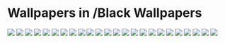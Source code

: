 # Wallpapers in /Black Wallpapers

![](/Black%20Wallpapers/BLACK_III_desktop-1.jpg)
![](/Black%20Wallpapers/BLACK_III_desktop-2.jpg)
![](/Black%20Wallpapers/BLACK_II_desktop-1.jpg)
![](/Black%20Wallpapers/BLACK_IV_desktop-1.jpg)
![](/Black%20Wallpapers/BLACK_IV_desktop-2.jpg)
![](/Black%20Wallpapers/BLACK_IX_desktop-1.jpg)
![](/Black%20Wallpapers/BLACK_IX_desktop-2.jpg)
![](/Black%20Wallpapers/BLACK_I_desktop-1.jpg)
![](/Black%20Wallpapers/BLACK_VIII_desktop-1.jpg)
![](/Black%20Wallpapers/BLACK_VIII_desktop-2.jpg)
![](/Black%20Wallpapers/BLACK_VIII_desktop-3.jpg)
![](/Black%20Wallpapers/BLACK_VII_desktop-1.jpg)
![](/Black%20Wallpapers/BLACK_VII_desktop-2.jpg)
![](/Black%20Wallpapers/BLACK_VII_desktop-3.jpg)
![](/Black%20Wallpapers/BLACK_VI_desktop-1.jpg)
![](/Black%20Wallpapers/BLACK_VI_desktop-2.jpg)
![](/Black%20Wallpapers/BLACK_VI_desktop-3.jpg)
![](/Black%20Wallpapers/BLACK_VI_desktop-4.jpg)
![](/Black%20Wallpapers/BLACK_VI_desktop-5.jpg)
![](/Black%20Wallpapers/BLACK_V_desktop-1.jpg)
![](/Black%20Wallpapers/BLACK_V_desktop-2.jpg)
![](/Black%20Wallpapers/BLACK_V_desktop-3.jpg)
![](/Black%20Wallpapers/BLACK_X_desktop-1.jpg)
![](/Black%20Wallpapers/BLACK_X_desktop-2.jpg)
